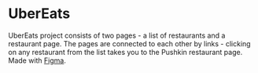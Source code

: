 # UberEats

UberEats project consists of two pages - a list of restaurants and a restaurant page. The pages are connected to each other by links - clicking on any restaurant from the list takes you to the Pushkin restaurant page. Made with [Figma](https://www.figma.com/file/8lxQ3PGYTHQsCgTXnEJre8/Uber-Eats?type=design&node-id=0-1&mode=design).
